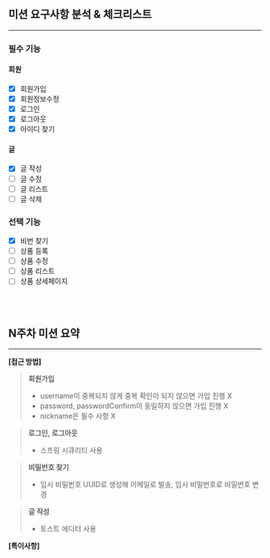 ## 미션 요구사항 분석 & 체크리스트

---

### 필수 기능

#### 회원

- [X] 회원가입
- [X] 회원정보수정
- [X] 로그인
- [X] 로그아웃
- [X] 아이디 찾기

#### 글

- [X] 글 작성
- [ ] 글 수정
- [ ] 글 리스트
- [ ] 글 삭제

### 선택 기능

- [X] 비번 찾기
- [ ] 상품 등록
- [ ] 상품 수정
- [ ] 상품 리스트
- [ ] 상품 상세페이지

<br><br>

## N주차 미션 요약

---

**[접근 방법]**

> **회원가입**
> - username이 중복되지 않게 중복 확인이 되지 않으면 가입 진행 X
> - password, passwordConfirm이 동일하지 않으면 가입 진행 X
> - nickname은 필수 사항 X

> **로그인, 로그아웃**
> - 스프링 시큐리티 사용

> **비밀번호 찾기**
> - 임시 비밀번호 UUID로 생성해 이메일로 발송, 임시 비밀번호로 비밀번호 변경

> **글 작성**
> - 토스트 에디터 사용

**[특이사항]**


